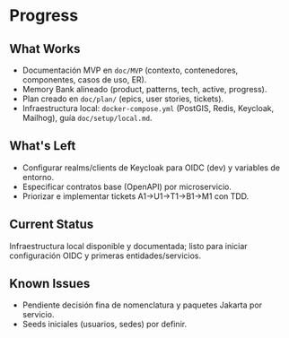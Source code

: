 # Progress

## What Works
- Documentación MVP en `doc/MVP` (contexto, contenedores, componentes, casos de uso, ER).
- Memory Bank alineado (product, patterns, tech, active, progress).
- Plan creado en `doc/plan/` (epics, user stories, tickets).
- Infraestructura local: `docker-compose.yml` (PostGIS, Redis, Keycloak, Mailhog), guía `doc/setup/local.md`.

## What's Left
- Configurar realms/clients de Keycloak para OIDC (dev) y variables de entorno.
- Especificar contratos base (OpenAPI) por microservicio.
- Priorizar e implementar tickets A1→U1→T1→B1→M1 con TDD.

## Current Status
Infraestructura local disponible y documentada; listo para iniciar configuración OIDC y primeras entidades/servicios.

## Known Issues
- Pendiente decisión fina de nomenclatura y paquetes Jakarta por servicio.
- Seeds iniciales (usuarios, sedes) por definir.
